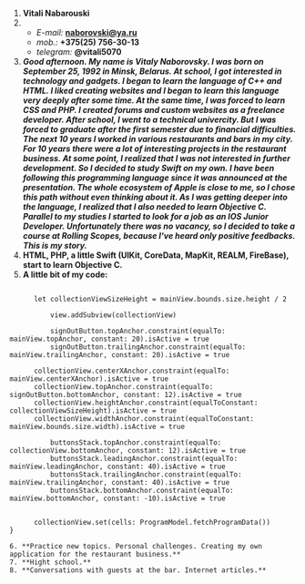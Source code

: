 1. **Vitali Nabarouski**
2. - *E-mail:* **naborovski@ya.ru**
   - *mob.:* **+375(25) 756-30-13**
   - *telegram:* **@vitali5070**
3. ***Good afternoon. My name is Vitaly Naborovsky. I was born on September 25, 1992 in Minsk, Belarus. 
    At school, I got interested in technology and gadgets. I began to learn the language of C++ and HTML.
    I liked creating websites and I began to learn this language very deeply after some time. At the same time,
    I was forced to learn CSS and PHP. I created forums and custom websites as a freelance developer. 
        After school, I went to a technical univercity. But I was forced to graduate after the first semester due to financial difficulties. 
        The next 10 years I worked in various restaurants and bars in my city. For 10 years there were a lot of interesting projects in the 
        restaurant business. At some point, I realized that I was not interested in further development. So I decided to study Swift on my own.
        I have been following this programming language since it was announced at the presentation. The whole ecosystem of Apple is close to me,
        so I chose this path without even thinking about it. As I was getting deeper into the language, I realized that I also needed to learn 
        Objective C. Parallel to my studies I started to look for a job as an IOS Junior Developer. Unfortunately there was no vacancy, 
        so I decided to take a course at Rolling Scopes, because I've heard only positive feedbacks. 
      This is my story.***
  4. **HTML, PHP, a little Swift (UIKit, CoreData, MapKit, REALM, FireBase), start to learn Objective C.**
  5. **A little bit of my code:**
  ```private func setupViews(){
            
        let collectionViewSizeHeight = mainView.bounds.size.height / 2
            
            view.addSubview(collectionView)
            
            signOutButton.topAnchor.constraint(equalTo: mainView.topAnchor, constant: 20).isActive = true
            signOutButton.trailingAnchor.constraint(equalTo: mainView.trailingAnchor, constant: 20).isActive = true
        
        collectionView.centerXAnchor.constraint(equalTo: mainView.centerXAnchor).isActive = true
        collectionView.topAnchor.constraint(equalTo: signOutButton.bottomAnchor, constant: 12).isActive = true
        collectionView.heightAnchor.constraint(equalToConstant: collectionViewSizeHeight).isActive = true
        collectionView.widthAnchor.constraint(equalToConstant: mainView.bounds.size.width).isActive = true
            
            buttonsStack.topAnchor.constraint(equalTo: collectionView.bottomAnchor, constant: 12).isActive = true
            buttonsStack.leadingAnchor.constraint(equalTo: mainView.leadingAnchor, constant: 40).isActive = true
            buttonsStack.trailingAnchor.constraint(equalTo: mainView.trailingAnchor, constant: 40).isActive = true
            buttonsStack.bottomAnchor.constraint(equalTo: mainView.bottomAnchor, constant: -10).isActive = true
        
            
        collectionView.set(cells: ProgramModel.fetchProgramData())
  }

 6. **Practice new topics. Personal challenges. Creating my own application for the restaurant business.**
 7. **Hight school.**
 8. **Conversations with guests at the bar. Internet articles.**
